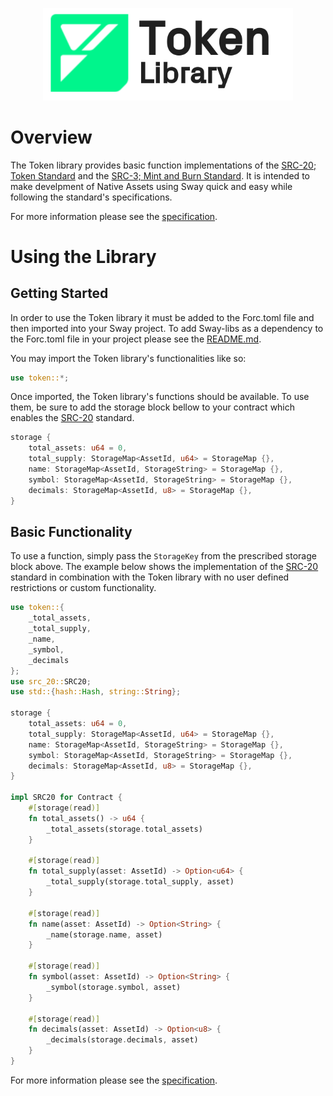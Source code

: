 <p align="center">
    <picture>
        <source media="(prefers-color-scheme: dark)" srcset=".docs/token-logo-dark-theme.png">
        <img alt="SwayApps logo" width="400px" src=".docs/token-logo-light-theme.png">
    </picture>
</p>

# Overview

The Token library provides basic function implementations of the [SRC-20; Token Standard](https://github.com/FuelLabs/sway-standards/tree/master/standards/src_20) and the [SRC-3; Mint and Burn Standard](https://github.com/FuelLabs/sway-standards/tree/master/standards/src_3). It is intended to make develpment of Native Assets using Sway quick and easy while following the standard's specifications.

For more information please see the [specification](./SPECIFICATION.md).

# Using the Library

## Getting Started

In order to use the Token library it must be added to the Forc.toml file and then imported into your Sway project. To add Sway-libs as a dependency to the Forc.toml file in your project please see the [README.md](../../README.md).

You may import the Token library's functionalities like so:

```rust
use token::*;
```

Once imported, the Token library's functions should be available. To use them, be sure to add the storage block bellow to your contract which enables the [SRC-20](https://github.com/FuelLabs/sway-standards/tree/master/standards/src_20) standard.

```rust
storage {
    total_assets: u64 = 0,
    total_supply: StorageMap<AssetId, u64> = StorageMap {},
    name: StorageMap<AssetId, StorageString> = StorageMap {},
    symbol: StorageMap<AssetId, StorageString> = StorageMap {},
    decimals: StorageMap<AssetId, u8> = StorageMap {},
}
```

## Basic Functionality

To use a function, simply pass the `StorageKey` from the prescribed storage block above. The example below shows the implementation of the [SRC-20](https://github.com/FuelLabs/sway-standards/tree/master/standards/src_20) standard in combination with the Token library with no user defined restrictions or custom functionality.

```rust
use token::{
    _total_assets, 
    _total_supply,
    _name,
    _symbol,
    _decimals
};
use src_20::SRC20;
use std::{hash::Hash, string::String};

storage {
    total_assets: u64 = 0,
    total_supply: StorageMap<AssetId, u64> = StorageMap {},
    name: StorageMap<AssetId, StorageString> = StorageMap {},
    symbol: StorageMap<AssetId, StorageString> = StorageMap {},
    decimals: StorageMap<AssetId, u8> = StorageMap {},
}

impl SRC20 for Contract {
    #[storage(read)]
    fn total_assets() -> u64 {
        _total_assets(storage.total_assets)
    }

    #[storage(read)]
    fn total_supply(asset: AssetId) -> Option<u64> {
        _total_supply(storage.total_supply, asset)
    }

    #[storage(read)]
    fn name(asset: AssetId) -> Option<String> {
        _name(storage.name, asset)
    }

    #[storage(read)]
    fn symbol(asset: AssetId) -> Option<String> {
        _symbol(storage.symbol, asset)
    }

    #[storage(read)]
    fn decimals(asset: AssetId) -> Option<u8> {
        _decimals(storage.decimals, asset)
    }
}
```

For more information please see the [specification](./SPECIFICATION.md).
